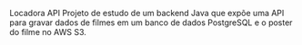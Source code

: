 Locadora API
Projeto de estudo de um backend Java que expõe uma API para gravar dados de filmes em um banco de dados PostgreSQL e o poster do filme no AWS S3.
